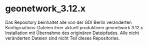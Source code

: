 # geonetwork_3.12.x

Das Repository beinhaltet alle von der GDI Berlin veränderten Konfigruations-Dateien ihrer aktuell produktiven geonetwork 3.12.x Installation mit Übernahme des originären Dateipfades. Alle nicht veränderten Dateien sind nicht Teil dieses Repositories.

